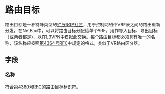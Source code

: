 # 路由目标

路由目标是一种特殊类型的[扩展BGP社区](https://tools.ietf.org/html/rfc4360#section-4)，用于控制网络中VRF表之间的路由重新分发。在NetBox中，可以将路由目标分配给单个VRF，用作导入目标、导出目标（或两者都是），以在L3VPN中模拟此交换。每个路由目标都必须具有唯一的名称，该名称应按照[第4364号RFC](https://tools.ietf.org/html/rfc4364#section-4.2)中规定的格式，类似于VR路由区分器。

## 字段

### 名称

符合[第4360号RFC](https://tools.ietf.org/html/rfc4360#section-4)的路由目标标识符。

